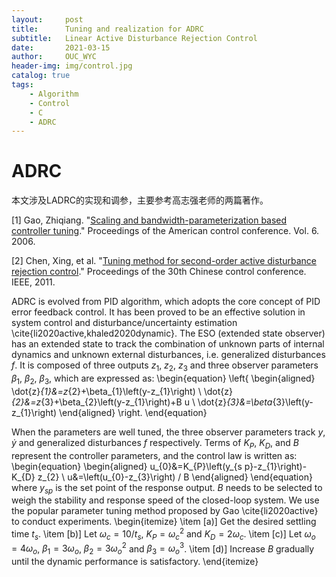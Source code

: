 ```yaml
---
layout:     post
title:      Tuning and realization for ADRC
subtitle:   Linear Active Disturbance Rejection Control 
date:       2021-03-15
author:     OUC_WYC
header-img: img/control.jpg
catalog: true
tags:
    - Algorithm
    - Control
    - C
    - ADRC
---
```


<head>
    <script src="https://cdn.mathjax.org/mathjax/latest/MathJax.js?config=TeX-AMS-MML_HTMLorMML" type="text/javascript"></script>
    <script type="text/x-mathjax-config">
        MathJax.Hub.Config({
            tex2jax: {
            skipTags: ['script', 'noscript', 'style', 'textarea', 'pre'],
            inlineMath: [['$','$']]
            }
        });
    </script>
</head>     

# ADRC

本文涉及LADRC的实现和调参，主要参考高志强老师的两篇著作。

[1] Gao, Zhiqiang. "[Scaling and bandwidth-parameterization based controller tuning](https://academic.csuohio.edu/cact/ACC03_ISA0030Final.pdf)." Proceedings of the American control conference. Vol. 6. 2006.

[2] Chen, Xing, et al. "[Tuning method for second-order active disturbance rejection control](https://ieeexplore.ieee.org/abstract/document/6001154)." Proceedings of the 30th Chinese control conference. IEEE, 2011.

ADRC is evolved from PID algorithm, which adopts the core concept of PID error feedback control. It has been proved to be an effective solution in system control and disturbance/uncertainty estimation \cite{li2020active,khaled2020dynamic}. The ESO (extended state observer) has an extended state to track the combination of unknown parts of internal dynamics and unknown external disturbances, i.e. generalized disturbances $f$. It is composed of three outputs $z_1$, $z_2$, $z_3$ and three observer parameters $\beta_1$, $\beta_2$, $\beta_3$, which are expressed as: 
\begin{equation}
\left\{
\begin{aligned}
\dot{z}_{1}&=z_{2}+\beta_{1}\left(y-z_{1}\right) \\
\dot{z}_{2}&=z_{3}+\beta_{2}\left(y-z_{1}\right)+B u \\
\dot{z}_{3}&=\beta_{3}\left(y-z_{1}\right)
\end{aligned}
\right.
\end{equation}

When the parameters are well tuned, the three observer parameters track $y$, $\dot{y}$ and generalized disturbances $f$ respectively. Terms of $K_P$, $K_D$, and $B$ represent the controller parameters, and the control law is written as:
\begin{equation}
\begin{aligned}
u_{0}&=K_{P}\left(y_{s p}-z_{1}\right)-K_{D} z_{2} \\
u&=\left(u_{0}-z_{3}\right) / B
\end{aligned}
\end{equation}
where $y_{sp}$ is the set point of the response output. $B$ needs to be selected to weigh the stability and response speed of the closed-loop system. We use the popular parameter tuning method proposed by Gao \cite{li2020active} to conduct experiments.
\begin{itemize}
  \item [a)] Get the desired settling time $t_s$.
  \item [b)] Let $\omega_c=10/t_s$, $K_P=\omega_c^2$ and $K_D=2\omega_c$.
  \item [c)] Let $\omega_o=4\omega_o$, $\beta_1=3\omega_o$, $\beta_2=3\omega_o^2$ and $\beta_3=\omega_o^3$.
  \item [d)] Increase $B$ gradually until the dynamic performance is satisfactory.
\end{itemize}